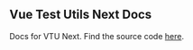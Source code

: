 ## Vue Test Utils Next Docs

Docs for VTU Next. Find the source code [here](https://github.com/vuejs/vue-test-utils-next/).

